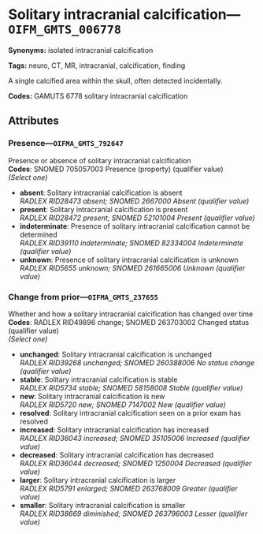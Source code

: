 # Solitary intracranial calcification—`OIFM_GMTS_006778`

**Synonyms:** isolated intracranial calcification

**Tags:** neuro, CT, MR, intracranial, calcification, finding

A single calcified area within the skull, often detected incidentally.

**Codes:** GAMUTS 6778 solitary intracranial calcification

## Attributes

### Presence—`OIFMA_GMTS_792647`

Presence or absence of solitary intracranial calcification  
**Codes**: SNOMED 705057003 Presence (property) (qualifier value)  
*(Select one)*

- **absent**: Solitary intracranial calcification is absent  
_RADLEX RID28473 absent; SNOMED 2667000 Absent (qualifier value)_
- **present**: Solitary intracranial calcification is present  
_RADLEX RID28472 present; SNOMED 52101004 Present (qualifier value)_
- **indeterminate**: Presence of solitary intracranial calcification cannot be determined  
_RADLEX RID39110 indeterminate; SNOMED 82334004 Indeterminate (qualifier value)_
- **unknown**: Presence of solitary intracranial calcification is unknown  
_RADLEX RID5655 unknown; SNOMED 261665006 Unknown (qualifier value)_

### Change from prior—`OIFMA_GMTS_237655`

Whether and how a solitary intracranial calcification has changed over time  
**Codes**: RADLEX RID49896 change; SNOMED 263703002 Changed status (qualifier value)  
*(Select one)*

- **unchanged**: Solitary intracranial calcification is unchanged  
_RADLEX RID39268 unchanged; SNOMED 260388006 No status change (qualifier value)_
- **stable**: Solitary intracranial calcification is stable  
_RADLEX RID5734 stable; SNOMED 58158008 Stable (qualifier value)_
- **new**: Solitary intracranial calcification is new  
_RADLEX RID5720 new; SNOMED 7147002 New (qualifier value)_
- **resolved**: Solitary intracranial calcification seen on a prior exam has resolved  
- **increased**: Solitary intracranial calcification has increased  
_RADLEX RID36043 increased; SNOMED 35105006 Increased (qualifier value)_
- **decreased**: Solitary intracranial calcification has decreased  
_RADLEX RID36044 decreased; SNOMED 1250004 Decreased (qualifier value)_
- **larger**: Solitary intracranial calcification is larger  
_RADLEX RID5791 enlarged; SNOMED 263768009 Greater (qualifier value)_
- **smaller**: Solitary intracranial calcification is smaller  
_RADLEX RID38669 diminished; SNOMED 263796003 Lesser (qualifier value)_